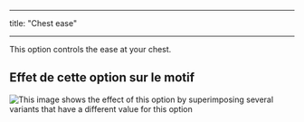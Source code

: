 - - -
title: "Chest ease"
- - -

This option controls the ease at your chest.

## Effet de cette option sur le motif

![This image shows the effect of this option by superimposing several variants that have a different value for this option](hugo_chestease_sample.svg "Effect of this option on the pattern")
